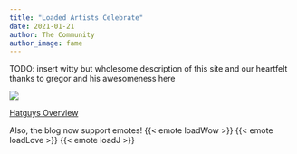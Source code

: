 ```yaml
---
title: "Loaded Artists Celebrate"
date: 2021-01-21
author: The Community
author_image: fame
---
```


TODO: insert witty but wholesome description of this site and our heartfelt thanks to gregor and his awesomeness here

[![](/news/images/hatguys-10-years_scaled.jpg)](/news/images/hatguys-10-years_HD.png)

[Hatguys Overview](/hatguys)

Also, the blog now support emotes! {{< emote loadWow >}} {{< emote loadLove >}} {{< emote loadJ >}} 

